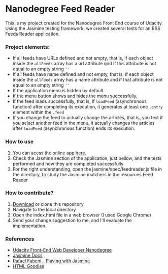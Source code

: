 # Nanodegree Feed Reader

This is my project created for the Nanodegree Front End course of Udacity. Using the Jasmine testing framework, we created several tests for an RSS Feeds Reader application.

### Project elements:
- If all feeds have URLs defined and not empty, that is, if each object inside the ```allFeeds``` array has a url attribute
qnd if this attribute is not equal to an empty string ```''```
- If all feeds have name defined and not empty, that is, if each object inside the ```allFeeds``` array has a name attribute and if that attribute is not equal to an empty string ```''```
- If the application menu is hidden by default.
- If the menu button shows and hides the menu successfully.
- If the feed loads successfully, that is, if ```loadFeed``` (asynchronous function) after completing its execution, it generates at least one ```.entry``` element within the ```.feed```
- If you change the feed to actually change the articles, that is, you test if you select another feed in the menu, it actually changes the articles after ```loadFeed``` (asynchronous function) ends its execution.

### How to use
1. You can acess the online app [here.](http://alexmonteirov.github.io/frontend-nanodegree-feedreader)
2. Check the Jasmine section of the application, just bellow, and the tests performed and how they are completed successfully
3. For the right understanding, open the jasmine/spec/feedreader.js file in the directory, to study the Jasmine matchers in the resources
Feed Reader

### How to contribute?
1. [Download](https://github.com/alexmonteirov/frontend-nanodegree-feedreader/archive/master.zip) or clone this repository
2. Navigate to the local directory
3. Open the index.html file in a web browser (I used Google Chrome)
4. Send your change suggestion to me, and I'll evaluate the implementation.

### References
- [Udacity Front-End Web Developer Nanodegree](https://br.udacity.com/course/front-end-web-developer-nanodegree--nd001/)
- [Jasmine Docs](https://jasmine.github.io/api/2.6/global)
- [Rafael Fabeni - Playing with Jasmine](http://www.raphaelfabeni.com.br/brincando-com-jasmine/)
- [HTML Goodies](http://www.htmlgoodies.com/beyond/javascript/testing-javascript-using-the-jasmine-framework.html)
